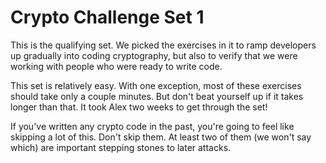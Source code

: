 # Crypto Challenge Set 1

This is the qualifying set. We picked the exercises in
it to ramp developers up gradually into coding cryptography, but also to verify
that we were working with people who were ready to write code.

This set is relatively easy. With one exception, most of these exercises should
take only a couple minutes. But don't beat yourself up if it takes longer than
that. It took Alex two weeks to get through the set!

If you've written any crypto code in the past, you're going to feel like
skipping a lot of this. Don't skip them. At least two of them (we won't say
which) are important stepping stones to later attacks.

